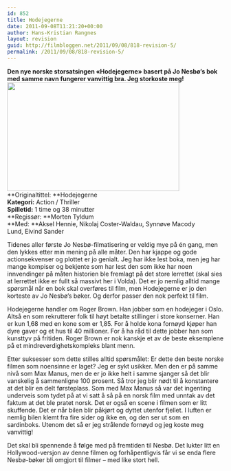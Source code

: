 ```yaml
---
id: 852
title: Hodejegerne
date: 2011-09-08T11:21:20+00:00
author: Hans-Kristian Rangnes
layout: revision
guid: http://filmbloggen.net/2011/09/08/818-revision-5/
permalink: /2011/09/08/818-revision-5/
---
```

**Den nye norske storsatsingen &laquo;Hodejegerne&raquo; basert på Jo Nesbø&#8217;s bok med samme navn fungerer vanvittig bra. Jeg storkoste meg!**  
<a href="http://filmbloggen.net/2011/09/07/hodejegerne/hode-1/" rel="attachment wp-att-819"><img class="alignnone size-full wp-image-819" src="http://filmbloggen.net/wp-content/uploads//2011/09/hode-1.jpg" alt="" width="400" height="253" /></a>  
**Originaltittel: **Hodejegerne  
**Kategori:** Action / Thriller  
**Spilletid:** 1 time og 38 minutter  
**Regissør: **Morten Tyldum  
**Med: **Aksel Hennie, Nikolaj Coster-Waldau, Synnøve Macody Lund, Eivind Sander

Tidenes aller første Jo Nesbø-filmatisering er veldig mye på én gang, men den lykkes etter min mening på alle måter. Den har kjappe og gode actionsekvenser og plottet er jo genialt. Jeg har ikke lest boka, men jeg har mange kompiser og bekjente som har lest den som ikke har noen innvendinger på måten historien ble fremlagt på det store lerrettet (skal sies at lerrettet ikke er fullt så massivt her i Volda). Det er jo nemlig alltid mange spørsmål når en bok skal overføres til film, men Hodejegerne er jo den korteste av Jo Nesbø&#8217;s bøker. Og derfor passer den nok perfekt til film.

Hodejegerne handler om Roger Brown. Han jobber som en hodejeger i Oslo. Altså en som rekrutterer folk til høyt betalte stillinger i store konserner. Han er kun 1,68 med en kone som er 1,85. For å holde kona fornøyd kjøper han dyre gaver og et hus til 40 millioner. For å ha råd til dette jobber han som kunsttyv på fritiden. Roger Brown er nok kanskje et av de beste eksemplene på et mindreverdighetskompleks blant menn.

Etter suksesser som dette stilles alltid spørsmålet: Er dette den beste norske filmen som noensinne er laget? Jeg er sykt usikker. Men den er på samme nivå som Max Manus, men de er jo ikke helt i samme sjanger så det blir vanskelig å sammenligne 100 prosent. Så tror jeg blir nødt til å konstantere at det blir en delt førsteplass. Som med Max Manus så var det ingenting underveis som tydet på at vi satt å så på en norsk film med unntak av det faktum at det ble pratet norsk. Det er også en scene i filmen som er litt skuffende. Det er når bilen blir påkjørt og dyttet utenfor fjellet. I luften er nemlig bilen klemt fra fire sider og ikke en, og den ser ut som en sardinboks. Utenom det så er jeg strålende fornøyd og jeg koste meg vanvittig!

Det skal bli spennende å følge med på fremtiden til Nesbø. Det lukter litt en Hollywood-versjon av denne filmen og forhåpentligvis får vi se enda flere Nesbø-bøker bli omgjort til filmer &#8211; med like stort hell.